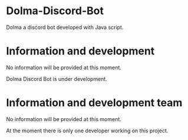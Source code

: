 # Dolma-Discord-Bot
Dolma a discord bot developed with Java script. 

# Information and development

No information will be provided at this moment.

Dolma Discord Bot is under development.

# Information and development team

No information will be provided at this moment.

At the moment there is only one developer working on this project.

